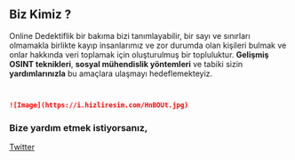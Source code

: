 ## Biz Kimiz ?

Online Dedektiflik bir bakıma bizi tanımlayabilir, bir sayı ve sınırları olmamakla birlikte kayıp insanlarımız ve zor durumda olan kişileri bulmak ve onlar hakkında veri toplamak için oluşturulmuş bir topluluktur. **Gelişmiş OSINT teknikleri**, **sosyal mühendislik yöntemleri** ve tabiki sizin **yardımlarınızla** bu amaçlara ulaşmayı hedeflemekteyiz.


```markdown


![Image](https://i.hizliresim.com/HnBOUt.jpg)
```

### Bize yardım etmek istiyorsanız,

[Twitter](https://twitter.com/report2m4sk)
